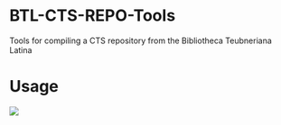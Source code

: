 # BTL-CTS-REPO-Tools
Tools for compiling a CTS repository from the Bibliotheca Teubneriana Latina

# Usage
![](flowOFfkt.svg|width=90)

